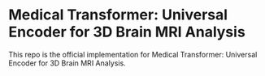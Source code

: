 # Medical Transformer: Universal Encoder for 3D Brain MRI Analysis

This repo is the official implementation for Medical Transformer: Universal Encoder for 3D Brain MRI Analysis.
